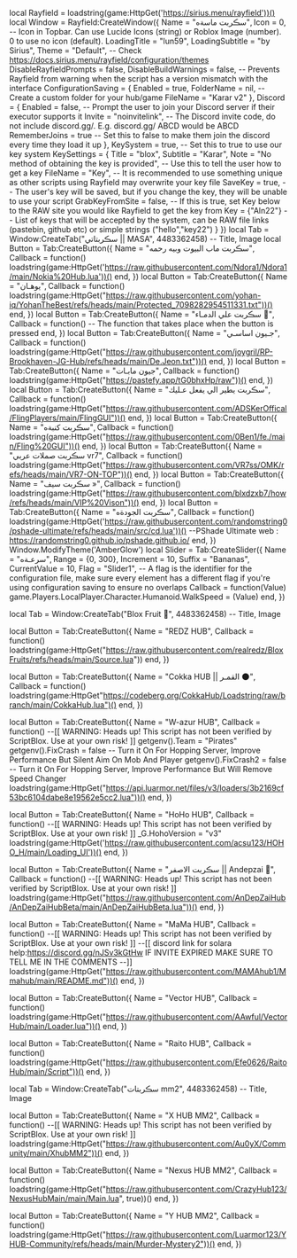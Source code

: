 local Rayfield = loadstring(game:HttpGet('https://sirius.menu/rayfield'))()
local Window = Rayfield:CreateWindow({
   Name = "سڪربت ماسةه",
   Icon = 0, -- Icon in Topbar. Can use Lucide Icons (string) or Roblox Image (number). 0 to use no icon (default).
   LoadingTitle = "lun59",
   LoadingSubtitle = "by Sirius",
   Theme = "Default", -- Check https://docs.sirius.menu/rayfield/configuration/themes
   DisableRayfieldPrompts = false,
   DisableBuildWarnings = false, -- Prevents Rayfield from warning when the script has a version mismatch with the interface
   ConfigurationSaving = {
      Enabled = true,
      FolderName = nil, -- Create a custom folder for your hub/game
      FileName = "Karar v2"
   },
   Discord = {
      Enabled = false, -- Prompt the user to join your Discord server if their executor supports it
      Invite = "noinvitelink", -- The Discord invite code, do not include discord.gg/. E.g. discord.gg/ ABCD would be ABCD
      RememberJoins = true -- Set this to false to make them join the discord every time they load it up
   },
   KeySystem = true, -- Set this to true to use our key system
   KeySettings = {
      Title = "blox",
      Subtitle = "Karar",
      Note = "No method of obtaining the key is provided", -- Use this to tell the user how to get a key
      FileName = "Key", -- It is recommended to use something unique as other scripts using Rayfield may overwrite your key file
      SaveKey = true, -- The user's key will be saved, but if you change the key, they will be unable to use your script
      GrabKeyFromSite = false, -- If this is true, set Key below to the RAW site you would like Rayfield to get the key from
      Key = {"Aln22"} -- List of keys that will be accepted by the system, can be RAW file links (pastebin, github etc) or simple strings ("hello","key22")
   }
})
local Tab = Window:CreateTab("سڪربتاتي || MASA", 4483362458) -- Title, Image
local Button = Tab:CreateButton({
   Name = "سڪربت ماب البيوت وبيه رحمه",
   Callback = function()
   loadstring(game:HttpGet('https://raw.githubusercontent.com/Ndora1/Ndora1/main/Nokia%20Hub.lua'))()
   end,
})
local Button = Tab:CreateButton({
   Name = "يوهـان",
   Callback = function()
   loadstring(game:HttpGet("https://raw.githubusercontent.com/yohan-iq/YohanTheBest/refs/heads/main/Protected_7098282954511331.txt"))()
   end,
})
local Button = Tab:CreateButton({
   Name = "سڪربت علي الدمـاء 🍷",
   Callback = function()
   -- The function that takes place when the button is pressed
   end,
})
local Button = Tab:CreateButton({
   Name = "جـيون اساسـي",
   Callback = function()
   loadstring(game:HttpGet("https://raw.githubusercontent.com/joygril/RP-Brookhaven-JG-Hub/refs/heads/main/De.Jeon.txt"))()
   end,
})
local Button = Tab:CreateButton({
   Name = "جيون مابـات",
   Callback = function()
   loadstring(game:HttpGet("https://pastefy.app/tG0bhxHp/raw"))()
   end,
})
local Button = Tab:CreateButton({
   Name = "سڪربت يطير الي يفعل عـليك",
   Callback = function()
   loadstring(game:HttpGet("https://raw.githubusercontent.com/ADSKerOffical/FlingPlayers/main/FlingGUI"))()
   end,
})
local Button = Tab:CreateButton({
   Name = "سڪربت كنبةه",
   Callback = function()
   loadstring(game:HttpGet("https://raw.githubusercontent.com/0Ben1/fe./main/Fling%20GUI"))()
   end,
})
local Button = Tab:CreateButton({
   Name = "سڪربت صملات عربي vr7",
   Callback = function()
   loadstring(game:HttpGet("https://raw.githubusercontent.com/VR7ss/OMK/refs/heads/main/VR7-ON-TOP"))()
   end,
})
local Button = Tab:CreateButton({
   Name = "سڪربت سيف »",
   Callback = function()
   loadstring(game:HttpGet("https://raw.githubusercontent.com/blxdzxb7/how/refs/heads/main/VIP%20Vison"))()
   end,
})
local Button = Tab:CreateButton({
   Name = "سڪربت الجودةه",
   Callback = function()
   loadstring(game:HttpGet('https://raw.githubusercontent.com/randomstring0/pshade-ultimate/refs/heads/main/src/cd.lua'))()
--PShade Ultimate web : https://randomstring0.github.io/pshade.github.io/
   end,
})
Window.ModifyTheme('AmberGlow')
local Slider = Tab:CreateSlider({
   Name = "سرعـةه",
   Range = {0, 300},
   Increment = 10,
   Suffix = "Bananas",
   CurrentValue = 10,
   Flag = "Slider1", -- A flag is the identifier for the configuration file, make sure every element has a different flag if you're using configuration saving to ensure no overlaps
   Callback = function(Value)
   game.Players.LocalPlayer.Character.Humanoid.WalkSpeed = (Value)
   end,
})

local Tab = Window:CreateTab("Blox Fruit 🐉", 4483362458) -- Title, Image

local Button = Tab:CreateButton({
   Name = "REDZ HUB",
   Callback = function()
   loadstring(game:HttpGet("https://raw.githubusercontent.com/realredz/BloxFruits/refs/heads/main/Source.lua"))
   end,
})

local Button = Tab:CreateButton({
   Name = "Cokka HUB || القمـر 🌑",
   Callback = function()
   loadstring(game:HttpGet"https://codeberg.org/CokkaHub/Loadstring/raw/branch/main/CokkaHub.lua")()
   end,
})

local Button = Tab:CreateButton({
   Name = "W-azur HUB",
   Callback = function()
   --[[
	WARNING: Heads up! This script has not been verified by ScriptBlox. Use at your own risk!
]]
getgenv().Team = "Pirates"
getgenv().FixCrash = false -- Turn it On For Hopping Server, Improve Performance But Silent Aim On Mob And Player
getgenv().FixCrash2 = false -- Turn it On For Hopping Server, Improve Performance But Will Remove Speed Changer
loadstring(game:HttpGet("https://api.luarmor.net/files/v3/loaders/3b2169cf53bc6104dabe8e19562e5cc2.lua"))()
   end,
})

local Button = Tab:CreateButton({
   Name = "HoHo HUB",
   Callback = function()
   --[[
	WARNING: Heads up! This script has not been verified by ScriptBlox. Use at your own risk!
]]
_G.HohoVersion = "v3"
loadstring(game:HttpGet('https://raw.githubusercontent.com/acsu123/HOHO_H/main/Loading_UI'))()
   end,
})

local Button = Tab:CreateButton({
   Name = "سڪربت الاصفر || Andepzai 🐉",
   Callback = function()
   --[[
	WARNING: Heads up! This script has not been verified by ScriptBlox. Use at your own risk!
]]
loadstring(game:HttpGet("https://raw.githubusercontent.com/AnDepZaiHub/AnDepZaiHubBeta/main/AnDepZaiHubBeta.lua"))()
   end,
})

local Button = Tab:CreateButton({
   Name = "MaMa HUB",
   Callback = function()
   --[[
	WARNING: Heads up! This script has not been verified by ScriptBlox. Use at your own risk!
]]
--[[ discord link for solara help:https://discord.gg/nJSv3kGtHw 
IF INVITE EXPIRED MAKE SURE TO TELL ME IN THE COMMENTS --]]
loadstring(game:HttpGet("https://raw.githubusercontent.com/MAMAhub1/Mmahub/main/README.md"))()
   end,
})

local Button = Tab:CreateButton({
   Name = "Vector HUB",
   Callback = function()
   loadstring(game:HttpGet("https://raw.githubusercontent.com/AAwful/VectorHub/main/Loader.lua"))()
   end,
})

local Button = Tab:CreateButton({
   Name = "Raito HUB",
   Callback = function()
   loadstring(game:HttpGet("https://raw.githubusercontent.com/Efe0626/RaitoHub/main/Script"))()
   end,
})

local Tab = Window:CreateTab("سڪربتات mm2", 4483362458) -- Title, Image

local Button = Tab:CreateButton({
   Name = "X HUB MM2",
   Callback = function()
   --[[
	WARNING: Heads up! This script has not been verified by ScriptBlox. Use at your own risk!
]]
loadstring(game:HttpGet("https://raw.githubusercontent.com/Au0yX/Community/main/XhubMM2"))()
   end,
})

local Button = Tab:CreateButton({
   Name = "Nexus HUB MM2",
   Callback = function()
   loadstring(game:HttpGet("https://raw.githubusercontent.com/CrazyHub123/NexusHubMain/main/Main.lua", true))()
   end,
})

local Button = Tab:CreateButton({
   Name = "Y HUB MM2",
   Callback = function()
   loadstring(game:HttpGet("https://raw.githubusercontent.com/Luarmor123/YHUB-Community/refs/heads/main/Murder-Mystery2"))()
   end,
})
